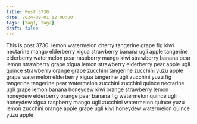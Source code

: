 ```yaml
---
title: Post 3730
date: 2024-09-01 12:00:00
tags: [tag1, tag2]
draft: false
---
```

This is post 3730.
lemon
watermelon
cherry
tangerine
grape
fig
kiwi
nectarine
mango
elderberry
xigua
strawberry
banana
ugli
apple
tangerine
elderberry
watermelon
pear
raspberry
mango
kiwi
strawberry
banana
pear
lemon
strawberry
grape
xigua
lemon
strawberry
elderberry
pear
apple
ugli
quince
strawberry
orange
grape
zucchini
tangerine
zucchini
yuzu
apple
grape
watermelon
elderberry
xigua
tangerine
ugli
zucchini
yuzu
fig
tangerine
tangerine
pear
watermelon
zucchini
zucchini
quince
nectarine
ugli
grape
lemon
banana
honeydew
kiwi
orange
strawberry
lemon
honeydew
elderberry
orange
pear
banana
fig
watermelon
quince
ugli
honeydew
xigua
raspberry
mango
ugli
zucchini
watermelon
quince
yuzu
lemon
zucchini
orange
apple
grape
ugli
kiwi
honeydew
watermelon
quince
yuzu
apple
